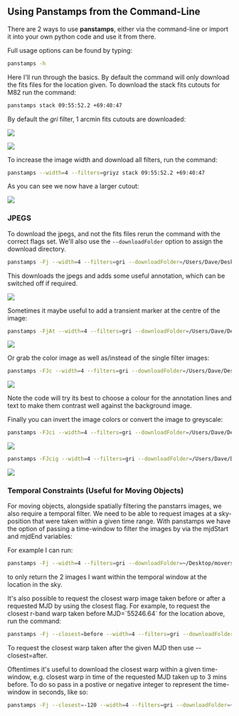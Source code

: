 ## Using Panstamps from the Command-Line

There are 2 ways to use **panstamps**, either via the command-line or
import it into your own python code and use it from there.

Full usage options can be found by typing:

``` bash
panstamps -h
```

Here I'll run through the basics. By default the command will only
download the fits files for the location given. To download the stack
fits cutouts for M82 run the command:

``` bash
panstamps stack 09:55:52.2 +69:40:47
```

By default the *gri* filter, 1 arcmin fits cutouts are downloaded:

![](https://i.imgur.com/DRvOiZ1.png)

![](https://i.imgur.com/3u9gVBW.png)

To increase the image width and download all filters, run the command:

``` bash
panstamps --width=4 --filters=griyz stack 09:55:52.2 +69:40:47
```

As you can see we now have a larger cutout:

![](https://i.imgur.com/ST9Y6Wv.png)

### JPEGS

To download the jpegs, and not the fits files rerun the command with the
correct flags set. We'll also use the `--downloadFolder` option to
assign the download directory.

``` bash
panstamps -Fj --width=4 --filters=gri --downloadFolder=/Users/Dave/Desktop/m81 stack 09:55:52.2 +69:40:47
```

This downloads the jpegs and adds some useful annotation, which can be
switched off if required.

![](https://i.imgur.com/yxPjt4U.png)

Sometimes it maybe useful to add a transient marker at the centre of the
image:

``` bash
panstamps -FjAt --width=4 --filters=gri --downloadFolder=/Users/Dave/Desktop/m81 stack 09:55:52.2 +69:40:47
```

![](https://i.imgur.com/SDoYvR7.png)

Or grab the color image as well as/instead of the single filter images:

``` bash
panstamps -FJc --width=4 --filters=gri --downloadFolder=/Users/Dave/Desktop/m81 stack 09:55:52.2 +69:40:47
```

![](https://i.imgur.com/f5ixUts.png)

Note the code will try its best to choose a colour for the annotation
lines and text to make them contrast well against the background image.

Finally you can invert the image colors or convert the image to
greyscale:

``` bash
panstamps -FJci --width=4 --filters=gri --downloadFolder=/Users/Dave/Desktop/m81 stack 09:55:52.2 +69:40:47
```

![](https://i.imgur.com/rrcAsRN.png)

``` bash
panstamps -FJcig --width=4 --filters=gri --downloadFolder=/Users/Dave/Desktop/m81 stack 09:55:52.2 +69:40:47
```

![](https://i.imgur.com/g4w8Mv3.png)

### Temporal Constraints (Useful for Moving Objects)

For moving objects, alongside spatially filtering the panstarrs images,
we also require a temporal filter. We need to be able to request images
at a sky-position that were taken within a given time range. With
panstamps we have the option of passing a time-window to filter the
images by via the <span class="title-ref">mjdStart</span> and <span
class="title-ref">mjdEnd</span> variables:

For example I can run:

``` bash
panstamps -Fj --width=4 --filters=gri --downloadFolder=~/Desktop/movers warp 189.1960991 28.2374845 55246.63 55246.64
```

to only return the 2 images I want within the temporal window at the
location in the sky.

It's also possible to request the closest warp image taken before or
after a requested MJD by using the <span
class="title-ref">closest</span> flag. For example, to request the
closest r-band warp taken before MJD=\`55246.64\` for the location
above, run the command:

``` bash
panstamps -Fj --closest=before --width=4 --filters=gri --downloadFolder=~/Desktop/movers 189.1960991 28.2374845 55246.64
```

To request the closest warp taken after the given MJD then use <span
class="title-ref">--closest=after</span>.

Oftentimes it's useful to download the closest warp within a given
time-window, e.g. closest warp in time of the requested MJD taken up to
3 mins before. To do so pass in a postive or negative integer to
represent the time-window in seconds, like so:

``` bash
panstamps -Fj --closest=-120 --width=4 --filters=gri --downloadFolder=~/Desktop/movers 189.1960991 28.2374845 55246.64
```

